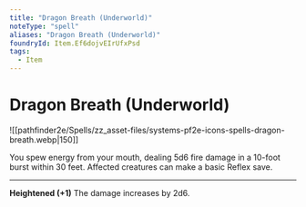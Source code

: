 ```yaml
---
title: "Dragon Breath (Underworld)"
noteType: "spell"
aliases: "Dragon Breath (Underworld)"
foundryId: Item.Ef6dojvEIrUfxPsd
tags:
  - Item
---
```


# Dragon Breath (Underworld)
![[pathfinder2e/Spells/zz_asset-files/systems-pf2e-icons-spells-dragon-breath.webp|150]]

You spew energy from your mouth, dealing 5d6 fire damage in a 10-foot burst within 30 feet. Affected creatures can make a basic Reflex save.

* * *

**Heightened (+1)** The damage increases by 2d6.
